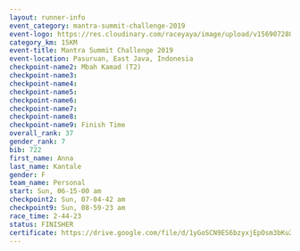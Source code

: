 ```yaml
---
layout: runner-info 
event_category: mantra-summit-challenge-2019 
event-logo: https://res.cloudinary.com/raceyaya/image/upload/v1569072809/logo/mantra-image_segrbx.jpg
category_km: 15KM 
event-title: Mantra Summit Challenge 2019 
event-location: Pasuruan, East Java, Indonesia 
checkpoint-name2: Mbah Kamad (T2) 
checkpoint-name3: 
checkpoint-name4: 
checkpoint-name5: 
checkpoint-name6: 
checkpoint-name7: 
checkpoint-name8: 
checkpoint-name9: Finish Time
overall_rank: 37
gender_rank: 7
bib: 722
first_name: Anna
last_name: Kantale
gender: F
team_name: Personal
start: Sun, 06-15-00 am
checkpoint2: Sun, 07-04-42 am
checkpoint9: Sun, 08-59-23 am
race_time: 2-44-23
status: FINISHER
certificate: https://drive.google.com/file/d/1yGoSCN9ES6bzyxjEpOsm3bKu2uWMHcGJ/view?usp=sharing
---
```


